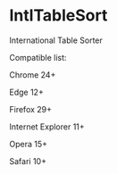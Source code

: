 # IntlTableSort
International Table Sorter

Compatible list:

Chrome 24+

Edge 12+

Firefox 29+

Internet Explorer 11+

Opera 15+

Safari 10+
